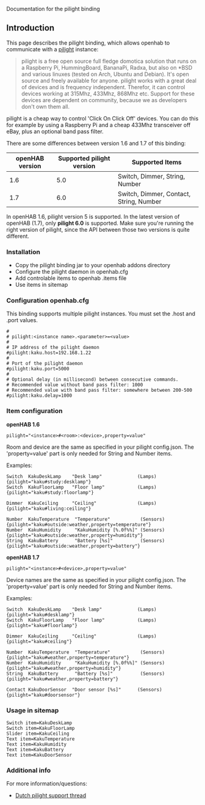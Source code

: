 Documentation for the pilight binding

## Introduction

This page describes the pilight binding, which allows openhab to communicate with a [pilight](http://www.pilight.org/) instance:

> pilight is a free open source full fledge domotica solution that runs on a Raspberry Pi, HummingBoard, BananaPi, Radxa, but also on *BSD and various linuxes (tested on Arch, Ubuntu and Debian). It's open source and freely available for anyone. pilight works with a great deal of devices and is frequency independent. Therefor, it can control devices working at 315Mhz, 433Mhz, 868Mhz etc. Support for these devices are dependent on community, because we as developers don't own them all.

pilight is a cheap way to control 'Click On Click Off' devices. You can do this for example by using a Raspberry Pi and a cheap 433Mhz transceiver off eBay, plus an optional band pass filter.

There are some differences between version 1.6 and 1.7 of this binding:

| openHAB version | Supported pilight version | Supported Items
|-----------------|-----------------|-----------------|
| 1.6 | 5.0 | Switch, Dimmer, String, Number
| 1.7 | 6.0 | Switch, Dimmer, Contact, String, Number

In openHAB 1.6, pilight version 5 is supported. In the latest version of openHAB (1.7), only **pilight 6.0** is supported. Make sure you're running the right version of pilight, since the API between those two versions is quite different. 

### Installation 

- Copy the pilight binding jar to your openhab addons directory
- Configure the pilight daemon in openhab.cfg
- Add controlable items to openhab .items file 
- Use items in sitemap 

### Configuration openhab.cfg

This binding supports multiple pilight instances. You must set the .host and .port values. 

```
#
# pilight:<instance name>.<parameter>=<value>
#
# IP address of the pilight daemon 
#pilight:kaku.host=192.168.1.22
#
# Port of the pilight daemon
#pilight:kaku.port=5000
#
# Optional delay (in millisecond) between consecutive commands. 
# Recommended value without band pass filter: 1000 
# Recommended value with band pass filter: somewhere between 200-500 
#pilight:kaku.delay=1000
```

### Item configuration

**openHAB 1.6**

    pilight="<instance>#<room>:<device>,property=value"

Room and device are the same as specified in your pilight config.json. The 'property=value' part is only needed for String and Number items. 

Examples:

```
Switch  KakuDeskLamp    "Desk lamp"             (Lamps)         {pilight="kaku#study:desklamp"}
Switch  KakuFloorLamp   "Floor lamp"            (Lamps)         {pilight="kaku#study:floorlamp"}

Dimmer  KakuCeiling     "Ceiling"               (Lamps)         {pilight="kaku#living:ceiling"}

Number  KakuTemperature  "Temperature"           (Sensors)      {pilight="kaku#outside:weather,property=temperature"}
Number  KakuHumidity     "KakuHumidity [%.0f%%]" (Sensors)      {pilight="kaku#outside:weather,property=humidity"}
String  KakuBattery      "Battery [%s]"          (Sensors)      {pilight="kaku#outside:weather,property=battery"}
```

**openHAB 1.7**

    pilight="<instance>#<device>,property=value"

Device names are the same as specified in your pilight config.json. The 'property=value' part is only needed for String and Number items. 

Examples:

```
Switch  KakuDeskLamp    "Desk lamp"             (Lamps)         {pilight="kaku#desklamp"}
Switch  KakuFloorLamp   "Floor lamp"            (Lamps)         {pilight="kaku#floorlamp"}

Dimmer  KakuCeiling     "Ceiling"               (Lamps)         {pilight="kaku#ceiling"}

Number  KakuTemperature  "Temperature"           (Sensors)      {pilight="kaku#weather,property=temperature"}
Number  KakuHumidity     "KakuHumidity [%.0f%%]" (Sensors)      {pilight="kaku#weather,property=humidity"}
String  KakuBattery      "Battery [%s]"          (Sensors)      {pilight="kaku#weather,property=battery"}

Contact KakuDoorSensor  "Door sensor [%s]"      (Sensors)       {pilight="kaku#doorsensor"}
```

### Usage in sitemap

```
Switch item=KakuDeskLamp
Switch item=KakuFloorLamp
Slider item=KakuCeiling
Text item=KakuTemperature
Text item=KakuHumidity
Text item=KakuBattery
Text item=KakuDoorSensor
```

### Additional info

For more information/questions:

- [Dutch pilight support thread](http://gathering.tweakers.net/forum/list_messages/1581828/4)